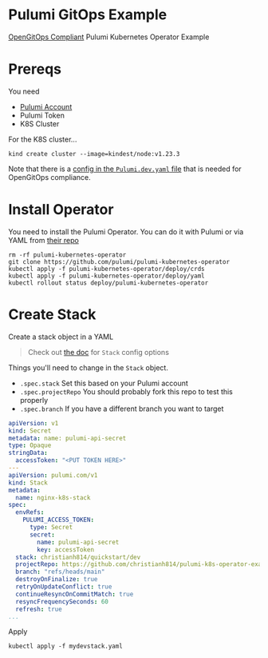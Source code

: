 # Pulumi GitOps Example

[OpenGitOps Compliant](https://opengitops.dev/#principles) Pulumi Kubernetes Operator Example

# Prereqs

You need

* [Pulumi Account](https://www.pulumi.com/)
* Pulumi Token
* K8S Cluster

For the K8S cluster...

```shell
kind create cluster --image=kindest/node:v1.23.3
```

Note that there is a [config in the `Pulumi.dev.yaml` file](./Pulumi.dev.yaml#L2) that is needed for OpenGitOps compliance.

# Install Operator

You need to install the Pulumi Operator. You can do it with Pulumi or via YAML from [their repo](https://github.com/pulumi/pulumi-kubernetes-operator)

```shell
rm -rf pulumi-kubernetes-operator
git clone https://github.com/pulumi/pulumi-kubernetes-operator
kubectl apply -f pulumi-kubernetes-operator/deploy/crds
kubectl apply -f pulumi-kubernetes-operator/deploy/yaml
kubectl rollout status deploy/pulumi-kubernetes-operator
```

# Create Stack

Create a stack object in a YAML

> Check out [the doc](https://github.com/pulumi/pulumi-kubernetes-operator/blob/master/docs/stacks.md) for `Stack` config options

Things you'll need to change in the `Stack` object.

* `.spec.stack` Set this based on your Pulumi account
* `.spec.projectRepo` You should probably fork this repo to test this properly
* `.spec.branch` If you have a different branch you want to target

```yaml
apiVersion: v1
kind: Secret
metadata: name: pulumi-api-secret
type: Opaque
stringData:
  accessToken: "<PUT TOKEN HERE>"
---
apiVersion: pulumi.com/v1
kind: Stack
metadata:
  name: nginx-k8s-stack
spec:
  envRefs:
    PULUMI_ACCESS_TOKEN:
      type: Secret
      secret:
        name: pulumi-api-secret
        key: accessToken
  stack: christianh814/quickstart/dev
  projectRepo: https://github.com/christianh814/pulumi-k8s-operator-example
  branch: "refs/heads/main"
  destroyOnFinalize: true
  retryOnUpdateConflict: true
  continueResyncOnCommitMatch: true
  resyncFrequencySeconds: 60
  refresh: true
...
```

Apply

```shell
kubectl apply -f mydevstack.yaml
```

